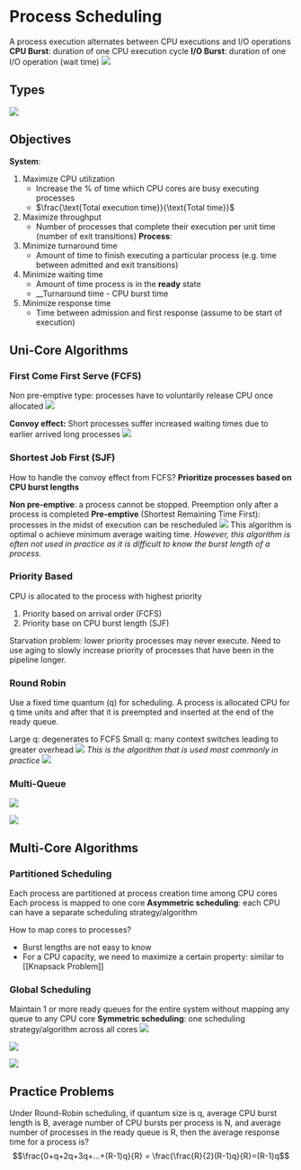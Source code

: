 # Process Scheduling
A process execution alternates between CPU executions and I/O operations
__CPU Burst__: duration of one CPU execution cycle
__I/O Burst__: duration of one I/O operation (wait time)
![](https://i.imgur.com/dztmS0B.png)
## Types
![](https://i.imgur.com/JWypMYa.png)
## Objectives
__System__:
1. Maximize CPU utilization
	- Increase the % of time which CPU cores are busy executing processes
	- $\frac{\text{Total execution time}}{\text{Total time}}$ 
2. Maximize throughput
	- Number of processes that complete their execution per unit time (number of exit transitions)
__Process__:
1. Minimize turnaround time
	- Amount of time to finish executing a particular process (e.g. time between admitted and exit transitions)
2. Minimize waiting time
	- Amount of time process is in the __ready__ state
	- __Turnaround time - CPU burst time
3. Minimize response time
	- Time between admission and first response (assume to be start of execution)
## Uni-Core Algorithms
### First Come First Serve (FCFS)
Non pre-emptive type: processes have to voluntarily release CPU once allocated
![](https://i.imgur.com/Zl2BurR.png)

__Convoy effect:__ Short processes suffer increased waiting times due to earlier arrived long processes
![](https://i.imgur.com/mNeQ2yS.png)
### Shortest Job First (SJF)
How to handle the convoy effect from FCFS? __Prioritize processes based on CPU burst lengths__

__Non pre-emptive__: a process cannot be stopped. Preemption only after a process is completed
__Pre-emptive__ (Shortest Remaining Time First): processes in the midst of execution can be rescheduled
![](https://i.imgur.com/aNa162L.png)
This algorithm is optimal o achieve minimum average waiting time. _However, this algorithm is often not used in practice as it is difficult to know the burst length of a process._
### Priority Based
CPU is allocated to the process with highest priority
1. Priority based on arrival order (FCFS)
2. Priority base on CPU burst length (SJF)

Starvation problem: lower priority processes may never execute. Need to use aging to slowly increase priority of processes that have been in the pipeline longer.
### Round Robin
Use a fixed time quantum (q) for scheduling. A process is allocated CPU for q time units and after that it is preempted and inserted at the end of the ready queue.

Large q: degenerates to FCFS
Small q: many context switches leading to greater overhead
![](https://i.imgur.com/EIaetjn.png)
_This is the algorithm that is used most commonly in practice_
![](https://i.imgur.com/wKh7X6w.png)
### Multi-Queue
![](https://i.imgur.com/REMdkaK.png)

![](https://i.imgur.com/dMrin7M.png)
## Multi-Core Algorithms
### Partitioned Scheduling
Each process are partitioned at process creation time among CPU cores
Each process is mapped to one core
__Asymmetric scheduling__: each CPU can have a separate scheduling strategy/algorithm

How to map cores to processes?
- Burst lengths are not easy to know
- For a CPU capacity, we need to maximize a certain property: similar to [[Knapsack Problem]]

### Global Scheduling
Maintain 1 or more ready queues for the entire system without mapping any queue to any CPU core
__Symmetric scheduling__: one scheduling strategy/algorithm across all cores
![](https://i.imgur.com/iIndE5i.png)

![](https://i.imgur.com/CLAO4wv.png)

![](https://i.imgur.com/a7HDMCi.png)
## Practice Problems
Under Round-Robin scheduling, if quantum size is q, average CPU burst length is B, average number of CPU bursts per process is N, and average number of processes in the ready queue is R, then the average response time for a process is?
$$\frac{0+q+2q+3q+...+(R-1)q}{R} = \frac{\frac{R}{2}(R-1)q}{R}=(R-1)q$$